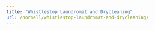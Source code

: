```yaml
---
title: "Whistlestop Laundromat and Drycleaning"
url: /hornell/whistlestop-laundromat-and-drycleaning/
---
```

